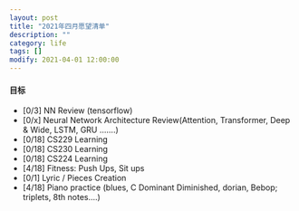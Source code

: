 ```yaml
---
layout: post
title: "2021年四月愿望清单"
description: ""
category: life
tags: []
modify: 2021-04-01 12:00:00
---
```



#### 目标

+ [0/3] NN Review (tensorflow)
+ [0/x] Neural Network Architecture Review(Attention, Transformer, Deep & Wide, LSTM, GRU .......)
+ [0/18] CS229 Learning
+ [0/18] CS230 Learning
+ [0/18] CS224 Learning
+ [4/18] Fitness: Push Ups, Sit ups
+ [0/1] Lyric / Pieces Creation
+ [4/18] Piano practice (blues, C Dominant Diminished, dorian, Bebop; triplets, 8th notes....)
